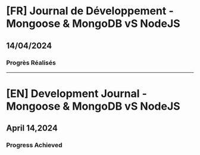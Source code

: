 # [FR] Journal de Développement - Mongoose & MongoDB vS NodeJS

## 14/04/2024

### Progrès Réalisés

---

# [EN] Development Journal - Mongoose & MongoDB vS NodeJS

## April 14,2024

### Progress Achieved
